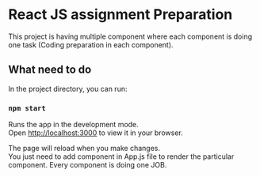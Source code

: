 # React JS assignment Preparation

This project is having multiple component where each component is doing one task (Coding preparation in each component).

## What need to do

In the project directory, you can run:

### `npm start`

Runs the app in the development mode.\
Open [http://localhost:3000](http://localhost:3000) to view it in your browser.

The page will reload when you make changes.\
You just need to add component in App.js file to render the particular component. Every component is doing one JOB.
